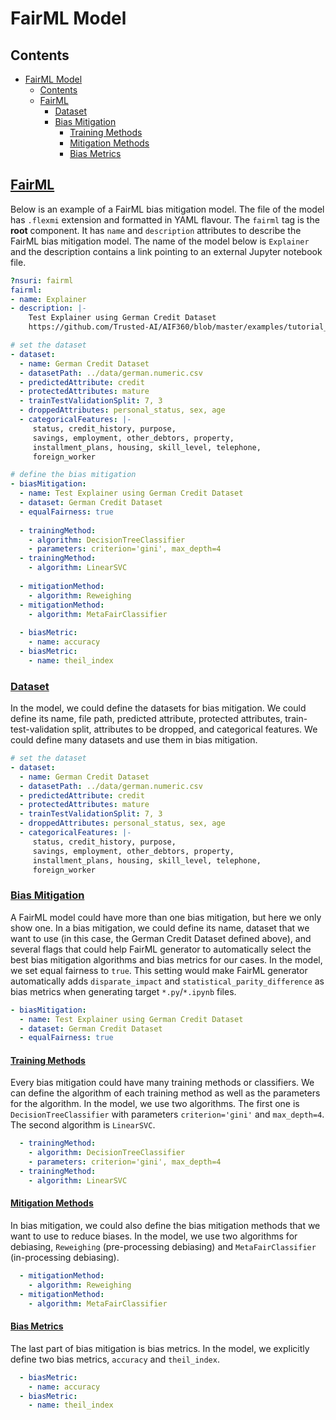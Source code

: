 # FairML Model

## Contents
- [FairML Model](#fairml-model)
  - [Contents](#contents)
  - [FairML](#fairml)
    - [Dataset](#dataset)
    - [Bias Mitigation](#bias-mitigation)
      - [Training Methods](#training-methods)
      - [Mitigation Methods](#mitigation-methods)
      - [Bias Metrics](#bias-metrics)

## [FairML](#contents)
Below is an example of a FairML bias mitigation model. The file of the model has `.flexmi` extension and formatted in YAML flavour. The `fairml` tag is the **root** component. It has `name` and `description` attributes to describe the FairML bias mitigation model. The name of the model below is `Explainer` and the description contains a link pointing to an external Jupyter notebook file.

```yaml
?nsuri: fairml
fairml:
- name: Explainer
- description: |-
    Test Explainer using German Credit Dataset
    https://github.com/Trusted-AI/AIF360/blob/master/examples/tutorial_credit_scoring.ipynb

# set the dataset
- dataset:
  - name: German Credit Dataset
  - datasetPath: ../data/german.numeric.csv
  - predictedAttribute: credit
  - protectedAttributes: mature 
  - trainTestValidationSplit: 7, 3
  - droppedAttributes: personal_status, sex, age
  - categoricalFeatures: |-
     status, credit_history, purpose,
     savings, employment, other_debtors, property,
     installment_plans, housing, skill_level, telephone,
     foreign_worker

# define the bias mitigation
- biasMitigation:
  - name: Test Explainer using German Credit Dataset  
  - dataset: German Credit Dataset
  - equalFairness: true
  
  - trainingMethod:
    - algorithm: DecisionTreeClassifier
    - parameters: criterion='gini', max_depth=4
  - trainingMethod:
    - algorithm: LinearSVC
      
  - mitigationMethod:
    - algorithm: Reweighing
  - mitigationMethod:
    - algorithm: MetaFairClassifier
  
  - biasMetric:
    - name: accuracy
  - biasMetric: 
    - name: theil_index
```
### [Dataset](#contents)

In the model, we could define the datasets for bias mitigation. We could define its name, file path, predicted attribute, protected attributes, train-test-validation split, attributes to be dropped, and categorical features. We could define many datasets and use them in bias mitigation.

```yaml
# set the dataset
- dataset:
  - name: German Credit Dataset
  - datasetPath: ../data/german.numeric.csv
  - predictedAttribute: credit
  - protectedAttributes: mature 
  - trainTestValidationSplit: 7, 3
  - droppedAttributes: personal_status, sex, age
  - categoricalFeatures: |-
     status, credit_history, purpose,
     savings, employment, other_debtors, property,
     installment_plans, housing, skill_level, telephone,
     foreign_worker
```

### [Bias Mitigation](#contents)

A FairML model could have more than one bias mitigation, but here we only show one. In a bias mitigation, we could define its name, dataset that we want to use (in this case, the German Credit Dataset defined above), and several flags that could help FairML generator to automatically select the best bias mitigation algorithms and bias metrics for our cases. In the model, we set equal fairness to `true`. This setting would make FairML generator automatically adds `disparate_impact` and `statistical_parity_difference` as  bias metrics when generating target `*.py`/`*.ipynb` files. 

```yaml
- biasMitigation:
  - name: Test Explainer using German Credit Dataset  
  - dataset: German Credit Dataset
  - equalFairness: true
```

#### [Training Methods](#contents)

Every bias mitigation could have many training methods or classifiers. We can define the algorithm of each training method as well as the parameters for the algorithm. In the model, we use two algorithms. The first one is  `DecisionTreeClassifier` with parameters `criterion='gini'` and `max_depth=4`. The second algorithm is `LinearSVC`. 

```yaml
  - trainingMethod:
    - algorithm: DecisionTreeClassifier
    - parameters: criterion='gini', max_depth=4
  - trainingMethod:
    - algorithm: LinearSVC
```

#### [Mitigation Methods](#contents)

In bias mitigation, we could also define the bias mitigation methods that we want to use to reduce biases. In the model, we use two algorithms for debiasing, `Reweighing` (pre-processing debiasing) and `MetaFairClassifier` (in-processing debiasing).
```yaml
  - mitigationMethod:
    - algorithm: Reweighing
  - mitigationMethod:
    - algorithm: MetaFairClassifier
```

#### [Bias Metrics](#contents)
The last part of bias mitigation is bias metrics. In the model, we explicitly define two bias metrics, `accuracy` and `theil_index`. 

```yaml  
  - biasMetric:
    - name: accuracy
  - biasMetric: 
    - name: theil_index
```